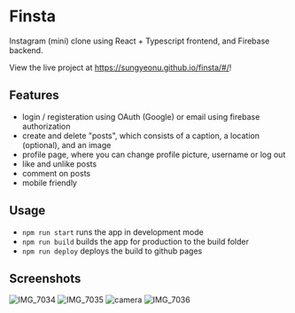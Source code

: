 # Finsta
Instagram (mini) clone using React + Typescript frontend, and Firebase backend. 

View the live project at https://sungyeonu.github.io/finsta/#/!

## Features
- login / registeration using OAuth (Google) or email using firebase authorization
- create and delete "posts", which consists of a caption, a location (optional), and an image
- profile page, where you can change profile picture, username or log out
- like and unlike posts
- comment on posts
- mobile friendly

## Usage
- `npm run start` runs the app in development mode
- `npm run build` builds the app for production to the build folder
- `npm run deploy` deploys the build to github pages

## Screenshots
![IMG_7034](https://user-images.githubusercontent.com/47223114/103433655-413aa380-4bc3-11eb-87be-2db555840373.jpg)
![IMG_7035](https://user-images.githubusercontent.com/47223114/103433653-3ed84980-4bc3-11eb-844b-f005c96a8e25.jpg)
![camera](https://user-images.githubusercontent.com/47223114/104860533-20c85400-58fa-11eb-8ad7-502153f3a592.png)
![IMG_7036](https://user-images.githubusercontent.com/47223114/103433656-426bd080-4bc3-11eb-80d2-4c527ea689d3.jpg)
